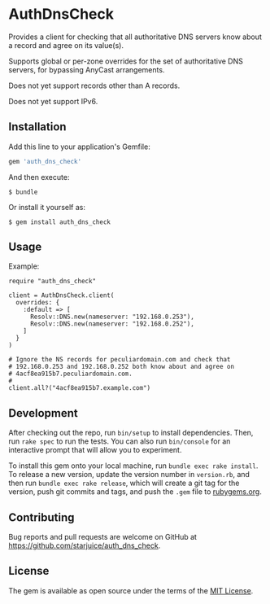 # AuthDnsCheck

Provides a client for checking that all authoritative DNS servers know
about a record and agree on its value(s).

Supports global or per-zone overrides for the set of authoritative DNS
servers, for bypassing AnyCast arrangements.

Does not yet support records other than A records.

Does not yet support IPv6.

## Installation

Add this line to your application's Gemfile:

```ruby
gem 'auth_dns_check'
```

And then execute:

    $ bundle

Or install it yourself as:

    $ gem install auth_dns_check

## Usage

Example:

```
require "auth_dns_check"

client = AuthDnsCheck.client(
  overrides: {
    :default => [
      Resolv::DNS.new(nameserver: "192.168.0.253"),
      Resolv::DNS.new(nameserver: "192.168.0.252"),
    ]
  }
)

# Ignore the NS records for peculiardomain.com and check that
# 192.168.0.253 and 192.168.0.252 both know about and agree on
# 4acf8ea915b7.peculiardomain.com.
#
client.all?("4acf8ea915b7.example.com")
```

## Development

After checking out the repo, run `bin/setup` to install dependencies. Then, run `rake spec` to run the tests. You can also run `bin/console` for an interactive prompt that will allow you to experiment.

To install this gem onto your local machine, run `bundle exec rake install`. To release a new version, update the version number in `version.rb`, and then run `bundle exec rake release`, which will create a git tag for the version, push git commits and tags, and push the `.gem` file to [rubygems.org](https://rubygems.org).

## Contributing

Bug reports and pull requests are welcome on GitHub at https://github.com/starjuice/auth_dns_check.

## License

The gem is available as open source under the terms of the [MIT License](https://opensource.org/licenses/MIT).
